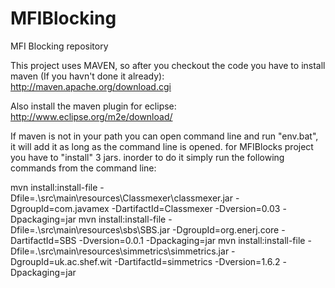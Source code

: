 MFIBlocking
===========

MFI Blocking repository

This project uses MAVEN, so after you checkout the code you have to install maven (If you havn't done it already):
http://maven.apache.org/download.cgi

Also install the maven plugin for eclipse: http://www.eclipse.org/m2e/download/

If maven is not in your path you can open command line and run "env.bat", it will add it as long as the command line is opened.
for MFIBlocks project you have to "install" 3 jars.
inorder to do it simply run the following commands from the command line:


mvn install:install-file -Dfile=.\src\main\resources\Classmexer\classmexer.jar -DgroupId=com.javamex -DartifactId=Classmexer -Dversion=0.03 -Dpackaging=jar
mvn install:install-file -Dfile=.\src\main\resources\sbs\SBS.jar -DgroupId=org.enerj.core -DartifactId=SBS -Dversion=0.0.1 -Dpackaging=jar
mvn install:install-file -Dfile=.\src\main\resources\simmetrics\simmetrics.jar -DgroupId=uk.ac.shef.wit -DartifactId=simmetrics -Dversion=1.6.2 -Dpackaging=jar

